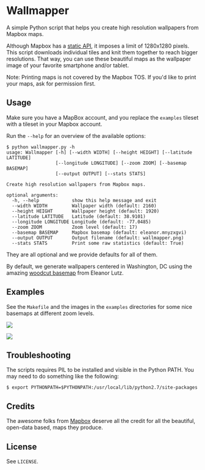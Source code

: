 # Wallmapper

A simple Python script that helps you create high resolution wallpapers from Mapbox maps.

Although Mapbox has a [static API](https://www.mapbox.com/developers/api/#Static.API),
it imposes a limit of 1280x1280 pixels.
This script downloads individual tiles and knit them together to reach bigger resolutions.
That way, you can use these beautiful maps as the wallpaper image of your favorite smartphone and/or tablet.

Note: Printing maps is not covered by the Mapbox TOS. If you'd like to print your maps, ask for permission first.

## Usage

Make sure you have a MapBox account, and you replace the `examples` tileset with a tileset in your Mapbox account.

Run the `--help` for an overview of the available options:

```
$ python wallmapper.py -h
usage: Wallmapper [-h] [--width WIDTH] [--height HEIGHT] [--latitude LATITUDE]
                  [--longitude LONGITUDE] [--zoom ZOOM] [--basemap BASEMAP]
                  [--output OUTPUT] [--stats STATS]

Create high resolution wallpapers from Mapbox maps.

optional arguments:
  -h, --help            show this help message and exit
  --width WIDTH         Wallpaper width (default: 2160)
  --height HEIGHT       Wallpaper height (default: 1920)
  --latitude LATITUDE   Latitude (default: 38.9101)
  --longitude LONGITUDE Longitude (default: -77.0485)
  --zoom ZOOM           Zoom level (default: 17)
  --basemap BASEMAP     Mapbox basemap (default: eleanor.mnyzxgvi)
  --output OUTPUT       Output filename (default: wallmapper.png)
  --stats STATS         Print some raw statistics (default: True)
```

They are all optional and we provide defaults for all of them.

By default, we generate wallpapers centered in Washington, DC using the amazing [woodcut basemap](https://www.mapbox.com/blog/interactive-woodcut-map/) from Eleanor Lutz.

## Examples

See the `Makefile` and the images in the `examples` directories for some nice basemaps at different zoom levels.

![](https://raw.github.com/zugaldia/wallmapper/master/examples/eleanor-woodcut-18.png)

![](https://raw.github.com/zugaldia/wallmapper/master/examples/dc-nightvision-16.png)

## Troubleshooting

The scripts requires PIL to be installed and visible in the Python PATH. You may need to do something like the following:

```
$ export PYTHONPATH=$PYTHONPATH:/usr/local/lib/python2.7/site-packages
```

## Credits

The awesome folks from [Mapbox](http://www.mapbox.com) deserve all the credit for all the beautiful, open-data based, maps they produce.

## License

See `LICENSE`.
